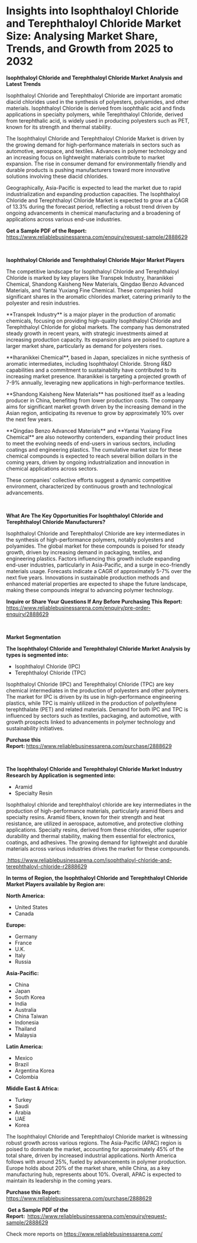 <p><h1>Insights into Isophthaloyl Chloride and Terephthaloyl Chloride Market Size: Analysing Market Share, Trends, and Growth from 2025 to 2032</h1></p><p><strong>Isophthaloyl Chloride and Terephthaloyl Chloride Market Analysis and Latest Trends</strong></p>
<p><p>Isophthaloyl Chloride and Terephthaloyl Chloride are important aromatic diacid chlorides used in the synthesis of polyesters, polyamides, and other materials. Isophthaloyl Chloride is derived from isophthalic acid and finds applications in specialty polymers, while Terephthaloyl Chloride, derived from terephthalic acid, is widely used in producing polyesters such as PET, known for its strength and thermal stability.</p><p>The Isophthaloyl Chloride and Terephthaloyl Chloride Market is driven by the growing demand for high-performance materials in sectors such as automotive, aerospace, and textiles. Advances in polymer technology and an increasing focus on lightweight materials contribute to market expansion. The rise in consumer demand for environmentally friendly and durable products is pushing manufacturers toward more innovative solutions involving these diacid chlorides.</p><p>Geographically, Asia-Pacific is expected to lead the market due to rapid industrialization and expanding production capacities. The Isophthaloyl Chloride and Terephthaloyl Chloride Market is expected to grow at a CAGR of 13.3% during the forecast period, reflecting a robust trend driven by ongoing advancements in chemical manufacturing and a broadening of applications across various end-use industries.</p></p>
<p><strong>Get a Sample PDF of the Report:&nbsp;</strong> <a href="https://www.reliablebusinessarena.com/enquiry/request-sample/2888629?utm_campaign=3344&utm_medium=2&utm_source=Github&utm_content=ia&utm_term=14032025&utm_id=isophthaloyl-chloride-and-terephthaloyl-chloride">https://www.reliablebusinessarena.com/enquiry/request-sample/2888629</a></p>
<p>&nbsp;</p>
<p><strong>Isophthaloyl Chloride and Terephthaloyl Chloride Major Market Players</strong></p>
<p><p>The competitive landscape for Isophthaloyl Chloride and Terephthaloyl Chloride is marked by key players like Transpek Industry, Iharanikkei Chemical, Shandong Kaisheng New Materials, Qingdao Benzo Advanced Materials, and Yantai Yuxiang Fine Chemical. These companies hold significant shares in the aromatic chlorides market, catering primarily to the polyester and resin industries.</p><p>**Transpek Industry** is a major player in the production of aromatic chemicals, focusing on providing high-quality Isophthaloyl Chloride and Terephthaloyl Chloride for global markets. The company has demonstrated steady growth in recent years, with strategic investments aimed at increasing production capacity. Its expansion plans are poised to capture a larger market share, particularly as demand for polyesters rises.</p><p>**Iharanikkei Chemical**, based in Japan, specializes in niche synthesis of aromatic intermediates, including Isophthaloyl Chloride. Strong R&D capabilities and a commitment to sustainability have contributed to its increasing market presence. Iharanikkei is targeting a projected growth of 7-9% annually, leveraging new applications in high-performance textiles.</p><p>**Shandong Kaisheng New Materials** has positioned itself as a leading producer in China, benefiting from lower production costs. The company aims for significant market growth driven by the increasing demand in the Asian region, anticipating its revenue to grow by approximately 10% over the next few years.</p><p>**Qingdao Benzo Advanced Materials** and **Yantai Yuxiang Fine Chemical** are also noteworthy contenders, expanding their product lines to meet the evolving needs of end-users in various sectors, including coatings and engineering plastics. The cumulative market size for these chemical compounds is expected to reach several billion dollars in the coming years, driven by ongoing industrialization and innovation in chemical applications across sectors. </p><p>These companies’ collective efforts suggest a dynamic competitive environment, characterized by continuous growth and technological advancements.</p></p>
<p>&nbsp;</p>
<p><strong>What Are The Key Opportunities For Isophthaloyl Chloride and Terephthaloyl Chloride Manufacturers?</strong></p>
<p><p>Isophthaloyl Chloride and Terephthaloyl Chloride are key intermediates in the synthesis of high-performance polymers, notably polyesters and polyamides. The global market for these compounds is poised for steady growth, driven by increasing demand in packaging, textiles, and engineering plastics. Factors influencing this growth include expanding end-user industries, particularly in Asia-Pacific, and a surge in eco-friendly materials usage. Forecasts indicate a CAGR of approximately 5-7% over the next five years. Innovations in sustainable production methods and enhanced material properties are expected to shape the future landscape, making these compounds integral to advancing polymer technology.</p></p>
<p><strong>Inquire or Share Your Questions If Any Before Purchasing This Report:</strong> <a href="https://www.reliablebusinessarena.com/enquiry/pre-order-enquiry/2888629?utm_campaign=3344&utm_medium=2&utm_source=Github&utm_content=ia&utm_term=14032025&utm_id=isophthaloyl-chloride-and-terephthaloyl-chloride">https://www.reliablebusinessarena.com/enquiry/pre-order-enquiry/2888629</a></p>
<p>&nbsp;</p>
<p><strong>Market Segmentation</strong></p>
<p><strong>The Isophthaloyl Chloride and Terephthaloyl Chloride Market Analysis by types is segmented into:</strong></p>
<p><ul><li>Isophthaloyl Chloride (IPC)</li><li>Terephthaloyl Chloride (TPC)</li></ul></p>
<p><p>Isophthaloyl Chloride (IPC) and Terephthaloyl Chloride (TPC) are key chemical intermediates in the production of polyesters and other polymers. The market for IPC is driven by its use in high-performance engineering plastics, while TPC is mainly utilized in the production of polyethylene terephthalate (PET) and related materials. Demand for both IPC and TPC is influenced by sectors such as textiles, packaging, and automotive, with growth prospects linked to advancements in polymer technology and sustainability initiatives.</p></p>
<p><strong>Purchase this Report:&nbsp;</strong><a href="https://www.reliablebusinessarena.com/purchase/2888629?utm_campaign=3344&utm_medium=2&utm_source=Github&utm_content=ia&utm_term=14032025&utm_id=isophthaloyl-chloride-and-terephthaloyl-chloride">https://www.reliablebusinessarena.com/purchase/2888629</a></p>
<p>&nbsp;</p>
<p><strong>The Isophthaloyl Chloride and Terephthaloyl Chloride Market Industry Research by Application is segmented into:</strong></p>
<p><ul><li>Aramid</li><li>Specialty Resin</li></ul></p>
<p><p>Isophthaloyl chloride and terephthaloyl chloride are key intermediates in the production of high-performance materials, particularly aramid fibers and specialty resins. Aramid fibers, known for their strength and heat resistance, are utilized in aerospace, automotive, and protective clothing applications. Specialty resins, derived from these chlorides, offer superior durability and thermal stability, making them essential for electronics, coatings, and adhesives. The growing demand for lightweight and durable materials across various industries drives the market for these compounds.</p></p>
<p><a href="https://www.reliablebusinessarena.com/isophthaloyl-chloride-and-terephthaloyl-chloride-r2888629?utm_campaign=3344&utm_medium=2&utm_source=Github&utm_content=ia&utm_term=14032025&utm_id=isophthaloyl-chloride-and-terephthaloyl-chloride">&nbsp;https://www.reliablebusinessarena.com/isophthaloyl-chloride-and-terephthaloyl-chloride-r2888629</a></p>
<p><strong>In terms of Region, the Isophthaloyl Chloride and Terephthaloyl Chloride Market Players available by Region are:</strong></p>
<p>
    <p> <strong> North America: </strong>
        <ul>
            <li>United States</li>
            <li>Canada</li>
        </ul>
        </p> 
    <p> <strong> Europe: </strong>
        <ul>
            <li>Germany</li>
            <li>France</li>
            <li>U.K.</li>
            <li>Italy</li>
            <li>Russia</li>
        </ul>
        </p> 
    <p> <strong> Asia-Pacific: </strong>
        <ul>
            <li>China</li>
            <li>Japan</li>
            <li>South Korea</li>
            <li>India</li>
            <li>Australia</li>
            <li>China Taiwan</li>
            <li>Indonesia</li>
            <li>Thailand</li>
            <li>Malaysia</li>
        </ul>
        </p> 
    <p> <strong> Latin America: </strong>
        <ul>
            <li>Mexico</li>
            <li>Brazil</li>
            <li>Argentina Korea</li>
            <li>Colombia</li>
        </ul>
        </p> 
    <p> <strong> Middle East & Africa: </strong>
        <ul>
            <li>Turkey</li>
            <li>Saudi</li>
            <li>Arabia</li>
            <li>UAE</li>
            <li>Korea</li>
        </ul>
    </p>
    </p>
<p><p>The Isophthaloyl Chloride and Terephthaloyl Chloride market is witnessing robust growth across various regions. The Asia-Pacific (APAC) region is poised to dominate the market, accounting for approximately 45% of the total share, driven by increased industrial applications. North America follows with around 25%, fueled by advancements in polymer production. Europe holds about 20% of the market share, while China, as a key manufacturing hub, represents about 10%. Overall, APAC is expected to maintain its leadership in the coming years.</p></p>
<p><strong>Purchase this Report: </strong><a href="https://www.reliablebusinessarena.com/purchase/2888629?utm_campaign=3344&utm_medium=2&utm_source=Github&utm_content=ia&utm_term=14032025&utm_id=isophthaloyl-chloride-and-terephthaloyl-chloride">https://www.reliablebusinessarena.com/purchase/2888629</a></p>
<p>&nbsp;<strong>Get a Sample PDF of the Report:&nbsp;&nbsp;</strong><a href="https://www.reliablebusinessarena.com/enquiry/request-sample/2888629?utm_campaign=3344&utm_medium=2&utm_source=Github&utm_content=ia&utm_term=14032025&utm_id=isophthaloyl-chloride-and-terephthaloyl-chloride">https://www.reliablebusinessarena.com/enquiry/request-sample/2888629</a></p>
<p><strong></strong></p>
<p>Check more reports on <a href="https://www.reliablebusinessarena.com/?utm_campaign=3344&utm_medium=2&utm_source=Github&utm_content=ia&utm_term=14032025&utm_id=isophthaloyl-chloride-and-terephthaloyl-chloride">https://www.reliablebusinessarena.com/</a></p>